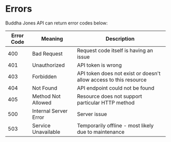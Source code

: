 # Errors

Buddha Jones API can return error codes below:

Error Code | Meaning | Description
---------- | ------- | -----------
400 | Bad Request | Request code itself is having an issue
401 | Unauthorized | API token is wrong
403 | Forbidden | API token does not exist or doesn't allow access to this resource
404 | Not Found | API endpoint could not be found
405 | Method Not Allowed | Resource does not support particular HTTP method
500 | Internal Server Error | Server issue
503 | Service Unavailable | Temporarily offline - most likely due to maintenance
